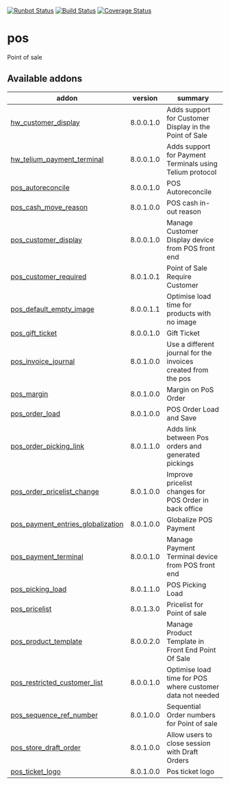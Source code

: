 [![Runbot Status](https://runbot.odoo-community.org/runbot/badge/flat/184/8.0.svg)](https://runbot.odoo-community.org/runbot/repo/github-com-oca-pos-184)
[![Build Status](https://travis-ci.org/OCA/pos.svg?branch=8.0)](https://travis-ci.org/OCA/pos)
[![Coverage Status](https://coveralls.io/repos/OCA/pos/badge.png?branch=8.0)](https://coveralls.io/r/OCA/pos?branch=8.0)

pos
===

Point of sale

[//]: # (addons)

Available addons
----------------
addon | version | summary
--- | --- | ---
[hw_customer_display](hw_customer_display/) | 8.0.0.1.0 | Adds support for Customer Display in the Point of Sale
[hw_telium_payment_terminal](hw_telium_payment_terminal/) | 8.0.0.1.0 | Adds support for Payment Terminals using Telium protocol
[pos_autoreconcile](pos_autoreconcile/) | 8.0.0.1.0 | POS Autoreconcile
[pos_cash_move_reason](pos_cash_move_reason/) | 8.0.1.0.0 | POS cash in-out reason
[pos_customer_display](pos_customer_display/) | 8.0.0.1.0 | Manage Customer Display device from POS front end
[pos_customer_required](pos_customer_required/) | 8.0.1.0.1 | Point of Sale Require Customer
[pos_default_empty_image](pos_default_empty_image/) | 8.0.0.1.1 | Optimise load time for products with no image
[pos_gift_ticket](pos_gift_ticket/) | 8.0.0.1.0 | Gift Ticket
[pos_invoice_journal](pos_invoice_journal/) | 8.0.1.0.0 | Use a different journal for the invoices created from the pos
[pos_margin](pos_margin/) | 8.0.1.0.0 | Margin on PoS Order
[pos_order_load](pos_order_load/) | 8.0.1.0.0 | POS Order Load and Save
[pos_order_picking_link](pos_order_picking_link/) | 8.0.1.1.0 | Adds link between Pos orders and generated pickings
[pos_order_pricelist_change](pos_order_pricelist_change/) | 8.0.1.0.0 | Improve pricelist changes for POS Order in back office
[pos_payment_entries_globalization](pos_payment_entries_globalization/) | 8.0.1.0.0 | Globalize POS Payment
[pos_payment_terminal](pos_payment_terminal/) | 8.0.0.1.0 | Manage Payment Terminal device from POS front end
[pos_picking_load](pos_picking_load/) | 8.0.1.1.0 | POS Picking Load
[pos_pricelist](pos_pricelist/) | 8.0.1.3.0 | Pricelist for Point of sale
[pos_product_template](pos_product_template/) | 8.0.0.2.0 | Manage Product Template in Front End Point Of Sale
[pos_restricted_customer_list](pos_restricted_customer_list/) | 8.0.0.1.0 | Optimise load time for POS where customer data not needed
[pos_sequence_ref_number](pos_sequence_ref_number/) | 8.0.1.0.0 | Sequential Order numbers for Point of sale
[pos_store_draft_order](pos_store_draft_order/) | 8.0.1.0.0 | Allow users to close session with Draft Orders
[pos_ticket_logo](pos_ticket_logo/) | 8.0.1.0.0 | Pos ticket logo

[//]: # (end addons)

